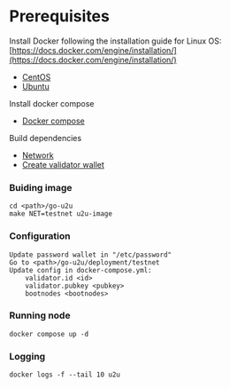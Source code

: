 # Prerequisites
Install Docker following the installation guide for Linux OS: [https://docs.docker.com/engine/installation/](https://docs.docker.com/engine/installation/)
* [CentOS](https://docs.docker.com/install/linux/docker-ce/centos) 
* [Ubuntu](https://docs.docker.com/install/linux/docker-ce/ubuntu)

Install docker compose
* [Docker compose](https://docs.docker.com/compose/install/)

Build dependencies
* [Network](https://docs.u2u.xyz/network/build-dependencies)
* [Create validator wallet](https://docs.u2u.xyz/network/run-validator-node/testnet-validator-node#create-a-validator-wallet)

### Buiding image
```
cd <path>/go-u2u
make NET=testnet u2u-image
```

### Configuration
```
Update password wallet in "/etc/password"
Go to <path>/go-u2u/deployment/testnet
Update config in docker-compose.yml:
    validator.id <id>
    validator.pubkey <pubkey>
    bootnodes <bootnodes>
```

### Running node
``` 
docker compose up -d
```

### Logging
````
docker logs -f --tail 10 u2u